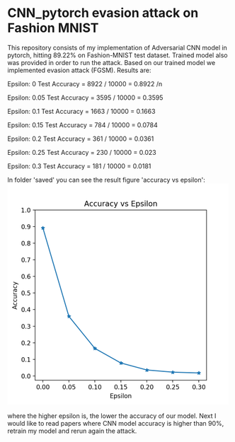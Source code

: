 # CNN_pytorch evasion attack on Fashion MNIST
This repository consists of my implementation of Adversarial CNN model in pytorch, hitting 89.22% on Fashion-MNIST test dataset. Trained model also was provided in order to run the attack. Based on our trained model we implemented evasion attack (FGSM). Results are:

Epsilon: 0      Test Accuracy = 8922 / 10000 = 0.8922 /n

Epsilon: 0.05   Test Accuracy = 3595 / 10000 = 0.3595

Epsilon: 0.1    Test Accuracy = 1663 / 10000 = 0.1663

Epsilon: 0.15   Test Accuracy = 784 / 10000 = 0.0784

Epsilon: 0.2    Test Accuracy = 361 / 10000 = 0.0361

Epsilon: 0.25   Test Accuracy = 230 / 10000 = 0.023

Epsilon: 0.3    Test Accuracy = 181 / 10000 = 0.0181

In folder 'saved' you can see the result figure 'accuracy vs epsilon':
<img src="saved/accuracy_epsilon.png" width="500"> 

where the higher epsilon is, the lower the accuracy of our model. Next I would like to read papers where CNN model accuracy is higher than 90%, retrain my model and rerun again the attack.
